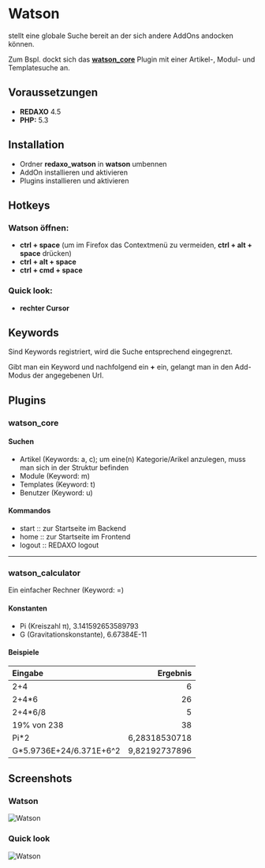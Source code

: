 
Watson
================================================================================

stellt eine globale Suche bereit an der sich andere AddOns andocken können.

Zum Bspl. dockt sich das **[watson_core](https://github.com/tbaddade/redaxo_watson/blob/master/README.md#watson_core)** Plugin mit einer Artikel-, Modul- und Templatesuche an.



Voraussetzungen
--------------------------------------------------------------------------------

* **REDAXO** 4.5
* **PHP:** 5.3



Installation
--------------------------------------------------------------------------------

* Ordner **redaxo_watson** in **watson** umbennen
* AddOn installieren und aktivieren
* Plugins installieren und aktivieren




Hotkeys
--------------------------------------------------------------------------------


### Watson öffnen:

* **ctrl + space** (um im Firefox das Contextmenü zu vermeiden, **ctrl + alt + space** drücken)
* **ctrl + alt + space**
* **ctrl + cmd + space**


### Quick look:

* **rechter Cursor**



Keywords
--------------------------------------------------------------------------------

Sind Keywords registriert, wird die Suche entsprechend eingegrenzt.

Gibt man ein Keyword und nachfolgend ein **+** ein, gelangt man in den Add-Modus der angegebenen Url.



Plugins
--------------------------------------------------------------------------------

### watson_core

#### Suchen

* Artikel (Keywords: a, c); um eine(n) Kategorie/Arikel anzulegen, muss man sich in der Struktur befinden
* Module (Keyword: m)
* Templates (Keyword: t)
* Benutzer (Keyword: u)


#### Kommandos

* start :: zur Startseite im Backend
* home :: zur Startseite im Frontend
* logout :: REDAXO logout


***


### watson_calculator

Ein einfacher Rechner (Keyword: =)

#### Konstanten

* Pi (Kreiszahl π), 3.141592653589793
* G (Gravitationskonstante), 6.67384E-11

#### Beispiele

| Eingabe                   | Ergebnis      |
|:--------------------------|--------------:|
| 2+4                       | 6             |
| 2+4*6                     | 26            |
| 2+4*6/8                   | 5             |
| 19% von 238               | 38            |
| Pi*2                      | 6,28318530718 |
| G*5.9736E+24/6.371E+6^2   | 9,82192737896 |


Screenshots
--------------------------------------------------------------------------------

### Watson
![Watson](http://blumbeet.com/screens/github/watson/2013-04-22-14-01-49.png)

### Quick look
![Watson](http://blumbeet.com/screens/github/watson/2013-04-22-14-03-23.png)
